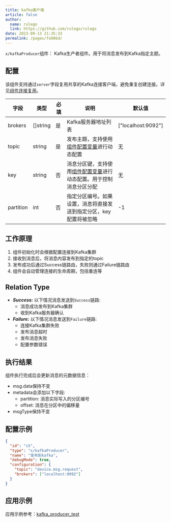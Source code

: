 ```yaml
---
title: kafka客户端
article: false
author: 
  name: rulego
  link: https://github.com/rulego/rulego
date: 2023-09-13 21:35:33
permalink: /pages/fa986d/
---
```

`x/kafkaProducer`组件：<Badge text="v0.23.0+"/> Kafka生产者组件。用于将消息发布到Kafka指定主题。

## 配置

该组件支持通过`server`字段复用共享的Kafka连接客户端，避免重复创建连接。详见[组件连接复用](/pages/baa05d/)。

| 字段        | 类型       | 必填 | 说明                                                          | 默认值                |
|-----------|----------|-----|-------------------------------------------------------------|---------------------|
| brokers   | []string | 是   | Kafka服务器地址列表                                               | ["localhost:9092"]  |
| topic     | string   | 是   | 发布主题，支持使用[组件配置变量](/pages/baa05c/)进行动态配置                  | 无                  |
| key       | string   | 否   | 消息分区键，支持使用[组件配置变量](/pages/baa05c/)进行动态配置。用于控制消息分区分配    | 无                  |
| partition | int      | 否   | 指定分区编号。如果设置，消息将直接发送到指定分区，key配置将被忽略                    | -1                 |

## 工作原理

1. 组件初始化时会根据配置连接到Kafka集群
2. 接收到消息后，将消息内容发布到指定的topic
3. 发布成功后通过Success链路由，失败则通过Failure链路由
4. 组件会自动管理连接的生命周期，包括重连等

## Relation Type

- ***Success:*** 以下情况消息发送到`Success`链路:
  - 消息成功发布到Kafka集群
  - 收到Kafka服务器确认
- ***Failure:*** 以下情况消息发送到`Failure`链路:
  - 连接Kafka集群失败
  - 发布消息超时
  - 发布消息失败
  - 配置参数错误

## 执行结果

组件执行完成后会更新消息的元数据信息：
- msg.data保持不变
- metadata会添加以下字段:
  - partition: 消息实际写入的分区编号
  - offset: 消息在分区中的偏移量
- msgType保持不变

## 配置示例

```json
{
  "id": "s5",
  "type": "x/kafkaProducer",
  "name": "发布到kafka",
  "debugMode": true,
  "configuration": {
    "topic": "device.msg.request",
    "brokers": ["localhost:9092"]
  }
}
```

## 应用示例

应用示例参考：[kafka_producer_test](https://github.com/rulego/rulego-components/blob/main/external/kafka/kafka_producer_test.go)
